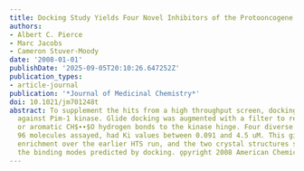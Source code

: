 ```yaml
---
title: Docking Study Yields Four Novel Inhibitors of the Protooncogene Pim-1 Kinase
authors:
- Albert C. Pierce
- Marc Jacobs
- Cameron Stuver-Moody
date: '2008-01-01'
publishDate: '2025-09-05T20:10:26.647252Z'
publication_types:
- article-journal
publication: '*Journal of Medicinal Chemistry*'
doi: 10.1021/jm701248t
abstract: To supplement the hits from a high throughput screen, docking was performed
  against Pim-1 kinase. Glide docking was augmented with a filter to require traditional
  or aromatic CH$∙∙$O hydrogen bonds to the kinase hinge. Four diverse actives, of
  96 molecules assayed, had Ki values between 0.091 and 4.5 uM. This gives a 14-fold
  enrichment over the earlier HTS run, and the two crystal structures solved confirmed
  the binding modes predicted by docking. o̧pyright 2008 American Chemical Society.
---
```

